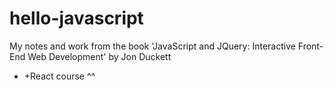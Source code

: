 # hello-javascript

My notes and work from the book 'JavaScript and JQuery: Interactive Front-End Web Development' by Jon Duckett
+ +React course ^^
